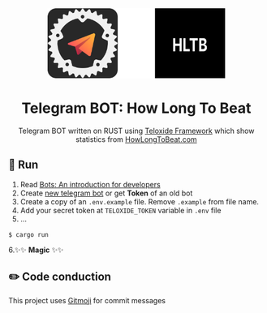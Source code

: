 <div align="center">
  <img src="./LOGO.svg" width="350"/>
  <h1>Telegram BOT: How Long To Beat</h1>

Telegram BOT written on RUST using [Teloxide Framework](https://github.com/teloxide/teloxide) which show statistics from [HowLongToBeat.com](https://howlongtobeat.com)
</div>

## 🚀 Run

1. Read [Bots: An introduction for developers](https://core.telegram.org/bots)
2. Create [new telegram bot](https://core.telegram.org/bots#6-botfather) or get **Token** of an old bot
3. Create a copy of an `.env.example` file. Remove `.example` from file name.
4. Add your secret token at `TELOXIDE_TOKEN` variable in `.env` file
5. ...

```shell
$ cargo run
```

6.✨✨ **Magic** ✨✨

## ✏️ Code conduction

This project uses [Gitmoji](https://gitmoji.carloscuesta.me) for commit messages